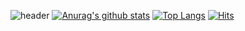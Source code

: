 ![header](https://capsule-render.vercel.app/api?type=wave&color=gradient&height=300&section=footer&text=SeonWoongNam%20&fontSize=90)
[![Anurag's github stats](https://github-readme-stats.vercel.app/api?username=NamSeonWoong&show_icons=true&theme=dracula&count_private=true)](https://github.com/anuraghazra/github-readme-stats)
[![Top Langs](https://github-readme-stats.vercel.app/api/top-langs/?username=NamSeonWoong&theme=synthwave)](https://github.com/anuraghazra/github-readme-stats)
    [![Hits](https://hits.seeyoufarm.com/api/count/incr/badge.svg?url=https%3A%2F%2Fgithub.com%2Fwun1107%2Fhit-counter&count_bg=%231391B8&title_bg=%23C926CF&icon=python.svg&icon_color=%231177D9&title=VISITOR&edge_flat=false)](https://hits.seeyoufarm.com)


